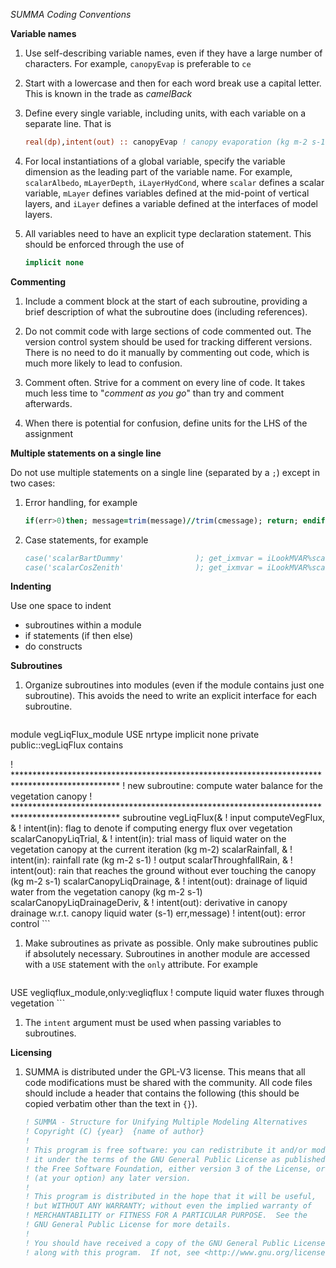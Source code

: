 *SUMMA Coding Conventions*

**Variable names**

 1. Use self-describing variable names, even if they have a large number of characters. For example, `canopyEvap` is preferable to `ce`

 1. Start with a lowercase and then for each word break use a capital letter. This is known in the trade as *camelBack*

 1. Define every single variable, including units, with each variable on a separate line. That is
    ```fortran
    real(dp),intent(out) :: canopyEvap ! canopy evaporation (kg m-2 s-1)
    ```
 1. For local instantiations of a global variable, specify the variable dimension as the leading part of the variable name. For example, `scalarAlbedo`, `mLayerDepth`, `iLayerHydCond`, where `scalar` defines a scalar variable, `mLayer` defines variables defined at the mid-point of vertical layers, and `iLayer` defines a variable defined at the interfaces of model layers.

 1. All variables need to have an explicit type declaration statement. This should be enforced through the use of

    ```fortran
    implicit none
    ```

**Commenting**

 1. Include a comment block at the start of each subroutine, providing a brief description of what the subroutine does (including references).

 1. Do not commit code with large sections of code commented out. The version control system should be used for tracking different versions. There is no need to do it manually by commenting out code, which is much more likely to lead to confusion.

 1. Comment often. Strive for a comment on every line of code. It takes much less time to "*comment as you go*" than try and comment afterwards.

 3. When there is potential for confusion, define units for the LHS of the assignment

**Multiple statements on a single line**

Do not use multiple statements on a single line (separated by a `;`) except in two cases:

 1. Error handling, for example

    ```fortran
    if(err>0)then; message=trim(message)//trim(cmessage); return; endif
    ```

 1. Case statements, for example

    ```fortran
    case('scalarBartDummy'                ); get_ixmvar = iLookMVAR%scalarBartDummy                  ! dummy variable for bart (-)
    case('scalarCosZenith'                ); get_ixmvar = iLookMVAR%scalarCosZenith                  ! cosine of the solar zenith angle (0-1)
    ```

**Indenting**

Use one space to indent

 * subroutines within a module
 * if statements (if then else)
 * do constructs

**Subroutines**

 1. Organize subroutines into modules (even if the module contains just one subroutine). This avoids the need to write an explicit interface for each subroutine.

    ```fortran
module vegLiqFlux_module
USE nrtype
implicit none
private
public::vegLiqFlux
contains

 ! ************************************************************************************************
 ! new subroutine: compute water balance for the vegetation canopy
 ! ************************************************************************************************
 subroutine vegLiqFlux(&
                       ! input
                       computeVegFlux,               & ! intent(in): flag to denote if computing energy flux over vegetation
                       scalarCanopyLiqTrial,         & ! intent(in): trial mass of liquid water on the vegetation canopy at the current iteration (kg m-2)
                       scalarRainfall,               & ! intent(in): rainfall rate (kg m-2 s-1)
                       ! output
                       scalarThroughfallRain,        & ! intent(out): rain that reaches the ground without ever touching the canopy (kg m-2 s-1)
                       scalarCanopyLiqDrainage,      & ! intent(out): drainage of liquid water from the vegetation canopy (kg m-2 s-1)
                       scalarCanopyLiqDrainageDeriv, & ! intent(out): derivative in canopy drainage w.r.t. canopy liquid water (s-1)
                       err,message)                    ! intent(out): error control
    ```

 1. Make subroutines as private as possible. Only make subroutines public if absolutely necessary. Subroutines in another module are accessed with a `USE` statement with the `only` attribute. For example

    ```fortran
 USE vegliqflux_module,only:vegliqflux                ! compute liquid water fluxes through vegetation
    ```

 1. The `intent` argument must be used when passing variables to subroutines.

 **Licensing**

 1. SUMMA is distributed under the GPL-V3 license. This means that all code modifications must be shared with the community. All code files should include a header that contains the following (this should be copied verbatim other than the text in `{}`).

    ```fortran
    ! SUMMA - Structure for Unifying Multiple Modeling Alternatives
    ! Copyright (C) {year}  {name of author}
    !
    ! This program is free software: you can redistribute it and/or modify
    ! it under the terms of the GNU General Public License as published by
    ! the Free Software Foundation, either version 3 of the License, or
    ! (at your option) any later version.
    !
    ! This program is distributed in the hope that it will be useful,
    ! but WITHOUT ANY WARRANTY; without even the implied warranty of
    ! MERCHANTABILITY or FITNESS FOR A PARTICULAR PURPOSE.  See the
    ! GNU General Public License for more details.
    !
    ! You should have received a copy of the GNU General Public License
    ! along with this program.  If not, see <http://www.gnu.org/licenses/>.
    ```

